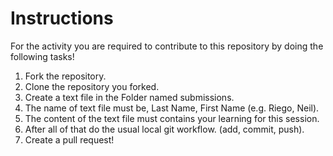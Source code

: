 # Instructions

For the activity you are required to contribute to this repository by doing the following tasks!

1. Fork the repository.
2. Clone the repository you forked.
3. Create a text file in the Folder named submissions.
4. The name of text file must be, Last Name, First Name (e.g. Riego, Neil).
5. The content of the text file must contains your learning for this session.
6. After all of that do the usual local git workflow. (add, commit, push).
7. Create a pull request!
